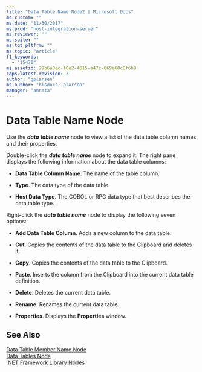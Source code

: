 ```yaml
---
title: "Data Table Name Node2 | Microsoft Docs"
ms.custom: ""
ms.date: "11/30/2017"
ms.prod: "host-integration-server"
ms.reviewer: ""
ms.suite: ""
ms.tgt_pltfrm: ""
ms.topic: "article"
f1_keywords: 
  - "15470"
ms.assetid: 29b6a0ec-f0e2-4615-a47c-669a68c8f6b8
caps.latest.revision: 3
author: "gplarsen"
ms.author: "hisdocs; plarsen"
manager: "anneta"
---
```

# Data Table Name Node
Use the ***data table name*** node to view a list of the data table column names and their properties.  
  
 Double-click the ***data table name*** node to expand it. The right pane displays the following information about the data table columns:  
  
-   **Data Table Column Name**. The name of the table column.  
  
-   **Type**. The data type of the data table.  
  
-   **Host Data Type**. The COBOL or RPG data type that best describes the data table type.  
  
 Right-click the ***data table name*** node to display the following seven options:  
  
-   **Add Data Table Column**. Adds a new column to the data table.  
  
-   **Cut**. Copies the contents of the data table to the Clipboard and deletes it.  
  
-   **Copy**. Copies the contents of the data table to the Clipboard.  
  
-   **Paste**. Inserts the column from the Clipboard into the current data table definition.  
  
-   **Delete**. Deletes the current data table.  
  
-   **Rename**. Renames the current data table.  
  
-   **Properties**. Displays the **Properties** window.  
  
## See Also  
 [Data Table Member Name Node](../core/data-table-member-name-node1.md)   
 [Data Tables Node](../core/data-tables-node2.md)   
 [.NET Framework Library Nodes](../core/net-framework-library-nodes2.md)